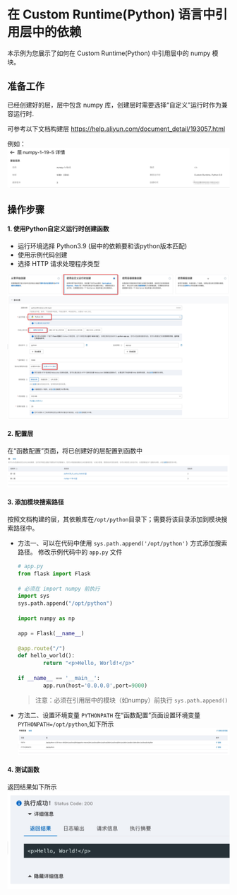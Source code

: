 
# 在 Custom Runtime(Python) 语言中引用层中的依赖
本示例为您展示了如何在 Custom Runtime(Python) 中引用层中的 numpy 模块。

## 准备工作
已经创建好的层，层中包含 numpy 库，创建层时需要选择“自定义”运行时作为兼容运行时.

可参考以下文档构建层
https://help.aliyun.com/document_detail/193057.html 

例如：
![img_1.png](assets/20220621195348.jpg)

## 操作步骤

#### 1. 使用Python自定义运行时创建函数

- 运行环境选择 Python3.9 (层中的依赖要和该python版本匹配)
- 使用示例代码创建
- 选择 HTTP 请求处理程序类型

![img_2.png](assets/20220621200618.jpg)

#### 2. 配置层
在“函数配置”页面，将已创建好的层配置到函数中
![img_3.png](assets/20220621200759.jpg)

#### 3. 添加模块搜索路径
按照文档构建的层，其依赖库在`/opt/python`目录下；需要将该目录添加到模块搜索路径中。

- 方法一、可以在代码中使用 `sys.path.append('/opt/python')` 方式添加搜索路径。
修改示例代码中的 `app.py` 文件
    ```python
    # app.py
    from flask import Flask

    # 必须在 import numpy 前执行 
    import sys
    sys.path.append("/opt/python")

    import numpy as np

    app = Flask(__name__)

    @app.route("/")
    def hello_world():
            return "<p>Hello, World!</p>"

    if __name__ == '__main__':
            app.run(host='0.0.0.0',port=9000)

    ```
    > 注意：必须在引用层中的模块（如numpy）前执行 `sys.path.append()`

- 方法二、设置环境变量 `PYTHONPATH` 
在“函数配置”页面设置环境变量 `PYTHONPATH=/opt/python`,如下所示
![img_4.png](assets/20220621201311.jpg)

#### 4. 测试函数

返回结果如下所示
![img_5.png](assets/20220621201019.jpg)